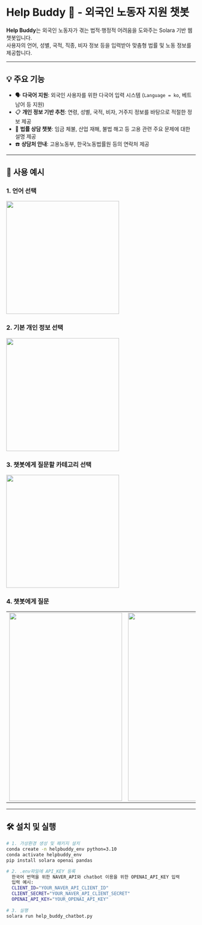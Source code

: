 # Help Buddy 🤝 - 외국인 노동자 지원 챗봇

**Help Buddy**는 외국인 노동자가 겪는 법적·행정적 어려움을 도와주는 Solara 기반 웹 챗봇입니다.  
사용자의 언어, 성별, 국적, 직종, 비자 정보 등을 입력받아 맞춤형 법률 및 노동 정보를 제공합니다.

---

## 💡 주요 기능

- 🗣️ **다국어 지원**: 외국인 사용자를 위한 다국어 입력 시스템 (`Language = ko`, 베트남어 등 지원)
- 📋 **개인 정보 기반 추천**: 연령, 성별, 국적, 비자, 거주지 정보를 바탕으로 적절한 정보 제공
- 💬 **법률 상담 챗봇**: 임금 체불, 산업 재해, 불법 해고 등 고용 관련 주요 문제에 대한 설명 제공
- ☎️ **상담처 안내**: 고용노동부, 한국노동법률원 등의 연락처 제공

---

## 🧠 사용 예시
### 1. 언어 선택
<img src="https://github.com/user-attachments/assets/f6a422e7-ed4a-4afc-8159-71df341b90d6" width=300px/>


### 2. 기본 개인 정보 선택
<img src="https://github.com/user-attachments/assets/32d2e0f6-7ce4-411e-a5c3-7bb180d6e65e" width=300px/>


### 3. 챗봇에게 질문할 카테고리 선택
<img src="https://github.com/user-attachments/assets/bf0319f1-db72-4208-8c72-41e2c0473402" width=300px/>


### 4. 챗봇에게 질문                                                                    
<table>
  <tr>
    <td><img src="https://github.com/user-attachments/assets/2eb5208e-956d-465d-9514-a126fd7dd3e6" width=300px height=500px/></td>
    <td><img src="https://github.com/user-attachments/assets/37a84726-addd-48af-81c6-bea6191e7c41" width=300px height=500px/></td>
  </tr>
</table>

---

## 🛠️ 설치 및 실행

```bash
# 1. 가상환경 생성 및 패키지 설치
conda create -n helpbuddy_env python=3.10
conda activate helpbuddy_env
pip install solara openai pandas

# 2. .env파일에 API_KEY 등록
  한국어 번역을 위한 NAVER_API와 chatbot 이용을 위한 OPENAI_API_KEY 입력
  입력 예시:
  CLIENT_ID="YOUR_NAVER_API_CLIENT_ID"
  CLIENT_SECRET="YOUR_NAVER_API_CLIENT_SECRET"
  OPENAI_API_KEY="YOUR_OPENAI_API_KEY"
 
# 3. 실행
solara run help_buddy_chatbot.py

